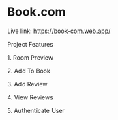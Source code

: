 # Book.com

Live link: https://book-com.web.app/

Project Features <br />
<div className="ml-5">
    <p>1. Room Preview</p>
    <p>2. Add To Book</p>
    <p>3. Add Review</p>
    <p>4. View Reviews</p>
    <p>5. Authenticate User</p>
</div>
